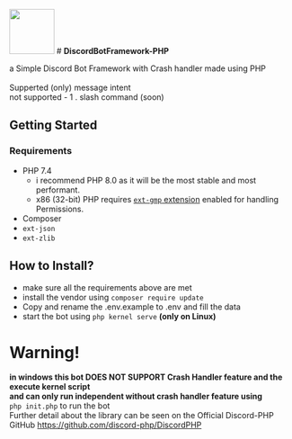 <img src="https://cdn.discordapp.com/attachments/997562428529328188/1027912099848007680/Framework_Logo.png" width="80"> # <b>DiscordBotFramework-PHP</b>

a Simple Discord Bot Framework with Crash handler made using PHP<br>
<br>Supperted (only) message intent<br>
not supported  - 1 . slash command (soon)<br>
## Getting Started

### Requirements

- PHP 7.4
	- i recommend PHP 8.0 as it will be the most stable and most performant.
	- x86 (32-bit) PHP requires [`ext-gmp` extension](https://www.php.net/manual/en/book.gmp.php) enabled for handling Permissions.
- Composer
- `ext-json`
- `ext-zlib`

## How to Install?
- make sure all the requirements above are met
- install the vendor using ``` composer require update ```<br>
- Copy and rename the .env.example to .env and fill the data<br>
- start the bot using  ``` php kernel serve ``` <b>(only on Linux)</b>
# Warning!
<b>in windows this bot DOES NOT SUPPORT Crash Handler feature and the execute kernel script <br>
and can only run independent without crash handler feature using </b> <br>``` php init.php ``` to run the bot <br>
Further detail about the library can be seen on the Official Discord-PHP GitHub https://github.com/discord-php/DiscordPHP
